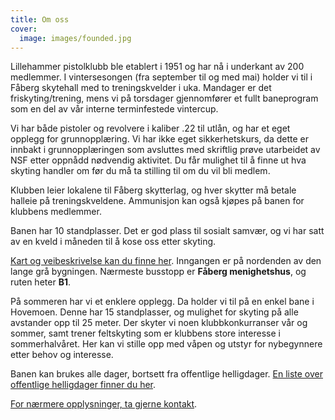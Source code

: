 ```yaml
---
title: Om oss
cover:
  image: images/founded.jpg
---
```


Lillehammer pistolklubb ble etablert i 1951 og har nå i underkant av 200 medlemmer. I vintersesongen
(fra september til og med mai) holder vi til i Fåberg skytehall med to treningskvelder i uka.
Mandager er det friskyting/trening, mens vi på torsdager gjennomfører et fullt baneprogram som en
del av vår interne terminfestede vintercup.

Vi har både pistoler og revolvere i kaliber .22 til utlån, og har et eget opplegg for
grunnopplæring. Vi har ikke eget sikkerhetskurs, da dette er innbakt i grunnopplæringen som
avsluttes med skriftlig prøve utarbeidet av NSF etter oppnådd nødvendig aktivitet. Du får mulighet
til å finne ut hva skyting handler om før du må ta stilling til om du vil bli medlem.

Klubben leier lokalene til Fåberg skytterlag, og hver skytter må betale halleie på
treningskveldene. Ammunisjon kan også kjøpes på banen for klubbens medlemmer.

Banen har 10 standplasser. Det er god plass til sosialt samvær, og vi har satt av en kveld i måneden
til å kose oss etter skyting.

[Kart og veibeskrivelse kan du finne her](/kart). Inngangen er på nordenden av den lange grå
bygningen. Nærmeste busstopp er **Fåberg menighetshus**, og ruten heter **B1**.

På sommeren har vi et enklere opplegg. Da holder vi til på en enkel bane i Hovemoen. Denne har 15
standplasser, og mulighet for skyting på alle avstander opp til 25 meter. Der skyter vi noen
klubbkonkurranser vår og sommer, samt trener feltskyting som er klubbens store interesse i
sommerhalvåret. Her kan vi stille opp med våpen og utstyr for nybegynnere etter behov og interesse.

Banen kan brukes alle dager, bortsett fra offentlige helligdager.
[En liste over offentlige helligdager finner du her](/terminliste#offentlige-helligdager-2023).

[For nærmere opplysninger, ta gjerne kontakt](/kontakt).
